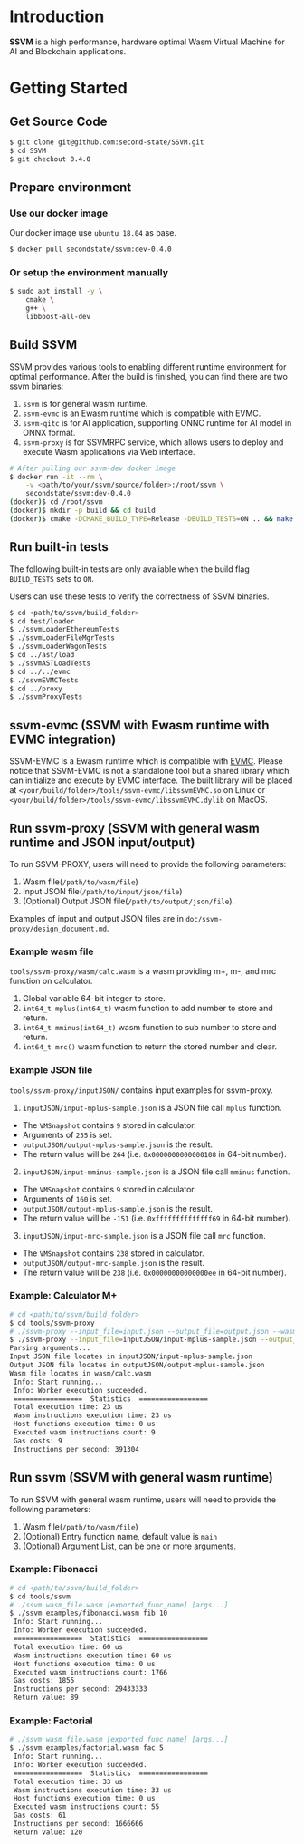 # Introduction
**SSVM** is a high performance, hardware optimal Wasm Virtual Machine for AI and Blockchain applications.


# Getting Started

## Get Source Code

```bash
$ git clone git@github.com:second-state/SSVM.git
$ cd SSVM
$ git checkout 0.4.0
```

## Prepare environment

### Use our docker image

Our docker image use `ubuntu 18.04` as base.

```bash
$ docker pull secondstate/ssvm:dev-0.4.0
```

### Or setup the environment manually

```bash
$ sudo apt install -y \
	cmake \
	g++ \
	libboost-all-dev
```

## Build SSVM

SSVM provides various tools to enabling different runtime environment for optimal performance.
After the build is finished, you can find there are two ssvm binaries:

1. `ssvm` is for general wasm runtime.
2. `ssvm-evmc` is an Ewasm runtime which is compatible with EVMC.
3. `ssvm-qitc` is for AI application, supporting ONNC runtime for AI model in ONNX format.
4. `ssvm-proxy` is for SSVMRPC service, which allows users to deploy and execute Wasm applications via Web interface.

```bash
# After pulling our ssvm-dev docker image
$ docker run -it --rm \
    -v <path/to/your/ssvm/source/folder>:/root/ssvm \
    secondstate/ssvm:dev-0.4.0
(docker)$ cd /root/ssvm
(docker)$ mkdir -p build && cd build
(docker)$ cmake -DCMAKE_BUILD_TYPE=Release -DBUILD_TESTS=ON .. && make
```

## Run built-in tests

The following built-in tests are only avaliable when the build flag `BUILD_TESTS` sets to `ON`.

Users can use these tests to verify the correctness of SSVM binaries.

```bash
$ cd <path/to/ssvm/build_folder>
$ cd test/loader
$ ./ssvmLoaderEthereumTests
$ ./ssvmLoaderFileMgrTests
$ ./ssvmLoaderWagonTests
$ cd ../ast/load
$ ./ssvmASTLoadTests
$ cd ../../evmc
$ ./ssvmEVMCTests
$ cd ../proxy
$ ./ssvmProxyTests
```

## ssvm-evmc (SSVM with Ewasm runtime with EVMC integration)

SSVM-EVMC is a Ewasm runtime which is compatible with [EVMC](https://github.com/ethereum/evmc).
Please notice that SSVM-EVMC is not a standalone tool but a shared library which can initialize and execute by EVMC interface.
The built library will be placed at `<your/build/folder>/tools/ssvm-evmc/libssvmEVMC.so` on Linux or `<your/build/folder>/tools/ssvm-evmc/libssvmEVMC.dylib` on MacOS.

## Run ssvm-proxy (SSVM with general wasm runtime and JSON input/output)

To run SSVM-PROXY, users will need to provide the following parameters:

1. Wasm file(`/path/to/wasm/file`)
2. Input JSON file(`/path/to/input/json/file`)
3. (Optional) Output JSON file(`/path/to/output/json/file`).

Examples of input and output JSON files are in `doc/ssvm-proxy/design_document.md`.

### Example wasm file

`tools/ssvm-proxy/wasm/calc.wasm` is a wasm providing m+, m-, and mrc function on calculator.
1. Global variable 64-bit integer to store.
2. `int64_t mplus(int64_t)` wasm function to add number to store and return.
3. `int64_t mminus(int64_t)` wasm function to sub number to store and return.
4. `int64_t mrc()` wasm function to return the stored number and clear.

### Example JSON file

`tools/ssvm-proxy/inputJSON/` contains input examples for ssvm-proxy.
1. `inputJSON/input-mplus-sample.json` is a JSON file call `mplus` function.
  * The `VMSnapshot` contains `9` stored in calculator.
  * Arguments of `255` is set.
  * `outputJSON/output-mplus-sample.json` is the result.
  * The return value will be `264` (i.e. `0x0000000000000108` in 64-bit number).
2. `inputJSON/input-mminus-sample.json` is a JSON file call `mminus` function.
  * The `VMSnapshot` contains `9` stored in calculator.
  * Arguments of `160` is set.
  * `outputJSON/output-mplus-sample.json` is the result.
  * The return value will be `-151` (i.e. `0xffffffffffffff69` in 64-bit number).
3. `inputJSON/input-mrc-sample.json` is a JSON file call `mrc` function.
  * The `VMSnapshot` contains `238` stored in calculator.
  * `outputJSON/output-mrc-sample.json` is the result.
  * The return value will be `238` (i.e. `0x00000000000000ee` in 64-bit number).

### Example: Calculator M+

```bash
# cd <path/to/ssvm/build_folder>
$ cd tools/ssvm-proxy
# ./ssvm-proxy --input_file=input.json --output_file=output.json --wasm_file=wasm_file.wasm
$ ./ssvm-proxy --input_file=inputJSON/input-mplus-sample.json --output_file=outputJSON/output-mplus-sample.json --wasm_file=wasm/calc.wasm
Parsing arguments...
Input JSON file locates in inputJSON/input-mplus-sample.json
Output JSON file locates in outputJSON/output-mplus-sample.json
Wasm file locates in wasm/calc.wasm
 Info: Start running...
 Info: Worker execution succeeded.
 =================  Statistics  =================
 Total execution time: 23 us
 Wasm instructions execution time: 23 us
 Host functions execution time: 0 us
 Executed wasm instructions count: 9
 Gas costs: 9
 Instructions per second: 391304
```

## Run ssvm (SSVM with general wasm runtime)

To run SSVM with general wasm runtime, users will need to provide the following parameters:

1. Wasm file(`/path/to/wasm/file`)
2. (Optional) Entry function name, default value is `main`
3. (Optional) Argument List, can be one or more arguments.

### Example: Fibonacci

```bash
# cd <path/to/ssvm/build_folder>
$ cd tools/ssvm
# ./ssvm wasm_file.wasm [exported_func_name] [args...]
$ ./ssvm examples/fibonacci.wasm fib 10
 Info: Start running...
 Info: Worker execution succeeded.
 =================  Statistics  =================
 Total execution time: 60 us
 Wasm instructions execution time: 60 us
 Host functions execution time: 0 us
 Executed wasm instructions count: 1766
 Gas costs: 1855
 Instructions per second: 29433333
 Return value: 89
```

### Example: Factorial

```bash
# ./ssvm wasm_file.wasm [exported_func_name] [args...]
$ ./ssvm examples/factorial.wasm fac 5
 Info: Start running...
 Info: Worker execution succeeded.
 =================  Statistics  =================
 Total execution time: 33 us
 Wasm instructions execution time: 33 us
 Host functions execution time: 0 us
 Executed wasm instructions count: 55
 Gas costs: 61
 Instructions per second: 1666666
 Return value: 120
```
